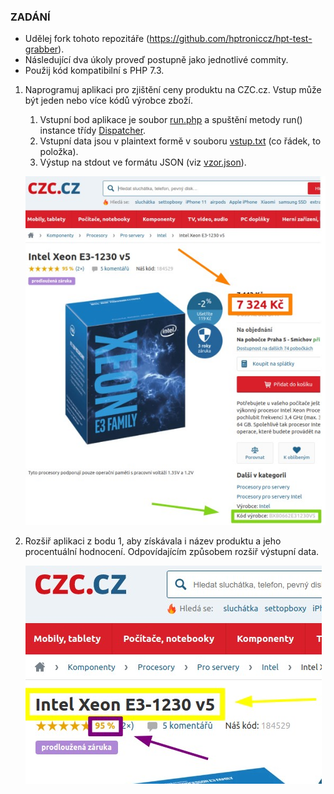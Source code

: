 ### ZADÁNÍ

- Udělej fork tohoto repozitáře (https://github.com/hptroniccz/hpt-test-grabber).
- Následující dva úkoly proveď postupně jako jednotlivé commity.
- Použij kód kompatibilní s PHP 7.3.

1. Naprogramuj aplikaci pro zjištění ceny produktu na CZC.cz. Vstup může být jeden nebo více kódů výrobce zboží. 
    1. Vstupní bod aplikace je soubor [run.php](run.php) a spuštění metody run() instance třídy [Dispatcher](Dispatcher.php).
    1. Vstupní data jsou v plaintext formě v souboru [vstup.txt](vstup.txt) (co řádek, to položka).
    1. Výstup na stdout ve formátu JSON (viz [vzor.json](vzor.json)).
   
    ![zadání 1](img1.jpg)

1. Rozšiř aplikaci z bodu 1, aby získávala i název produktu a jeho procentuální hodnocení. Odpovídajícím způsobem rozšiř výstupní data.

    ![zadání 2](img2.jpg)
